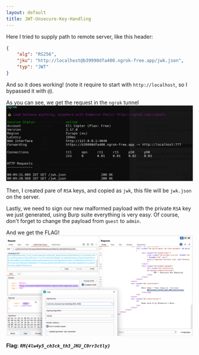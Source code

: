 ```yaml
---
layout: default
title: JWT-Unsecure-Key-Handling
---
```


Here I tried to supply path to remote server, like this header:
```json
{
    "alg": "RS256",
    "jku": "http://localhost@b39990dfa400.ngrok-free.app/jwk.json",
    "typ": "JWT"
}
```

And so it does working! (note it require to start with `http://localhost`, so I bypassed it with `@`).

As you can see, we get the request in the `ngrok` tunnel
![ngrok](./images/JWT-Unsecure-Key-Handling_ngrok.png)

Then, I created pare of `RSA` keys, and copied as `jwk`, this file will be `jwk.json` on the server.

Lastly, we need to sign our new malformed payload with the private `RSA` key we just generated, using Burp suite everything is very easy. 
Of course, don't forget to change the payload from `guest` to `admin`.

And we get the FLAG!
![FINAL](./images/JWT-Unsecure-Key-Handling_FINAL.png)

**Flag:** **_`RM{4lw4y5_ch3ck_th3_JKU_C0rr3ctly}`_**
